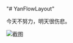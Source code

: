 "# YanFlowLayout" 

今天不努力，明天很伤悲。

![截图](https://github.com/yanjiaxue/YanFlowLayout/blob/main/app/src/main/res/drawable/screen.png)
